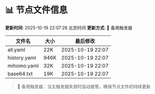 # 📊 节点文件信息

**更新时间**: 2025-10-19 22:07:28 北京时间
**更新方式**: 🔄 备用触发器

| 文件名 | 大小 | 最后修改 |
|--------|------|----------|
| all.yaml | 22K | 2025-10-19 22:07 |
| history.yaml | 946K | 2025-10-19 22:07 |
| mihomo.yaml | 32K | 2025-10-19 22:07 |
| base64.txt | 19K | 2025-10-19 22:07 |

> 🔄 备用触发器：当主触发器失效时自动接管，确保节点文件的持续更新
